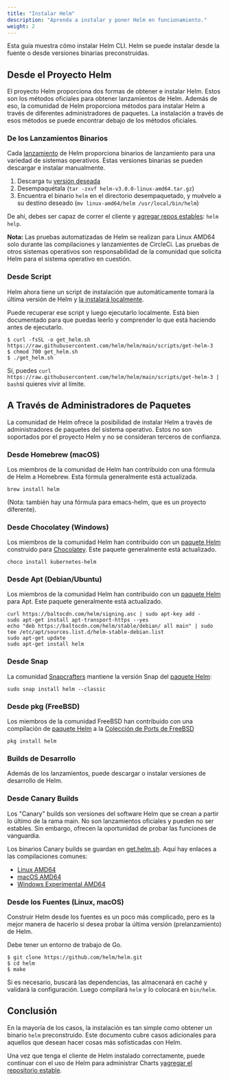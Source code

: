 ```yaml
---
title: "Instalar Helm"
description: "Aprenda a instalar y poner Helm en funcionamiento."
weight: 2
---
```


Esta guía muestra cómo instalar Helm CLI. Helm se puede instalar desde la fuente
o desde versiones binarias preconstruidas.

## Desde el Proyecto Helm

El proyecto Helm proporciona dos formas de obtener e instalar Helm. Estos son los
métodos oficiales para obtener lanzamientos de Helm. Además de eso, la comunidad
de Helm proporciona métodos para instalar Helm a través de diferentes administradores
de paquetes. La instalación a través de esos métodos se puede encontrar debajo
de los métodos oficiales.

### De los Lanzamientos Binarios

Cada [lanzamiento](https://github.com/helm/helm/releases) de Helm proporciona
binarios de lanzamiento para una variedad de sistemas operativos. Estas versiones
binarias se pueden descargar e instalar manualmente.

1. Descarga tu [versión deseada](https://github.com/helm/helm/releases)
2. Desempaquétala (`tar -zxvf helm-v3.0.0-linux-amd64.tar.gz`)
3. Encuentra el binario `helm` en el directorio desempaquetado, y muévelo a su
destino deseado (`mv linux-amd64/helm /usr/local/bin/helm`)

De ahí, debes ser capaz de correr el cliente y
[agregar repos estables](https://helm.sh/docs/intro/quickstart/#initialize-a-helm-chart-repository):
`helm help`.

**Nota:** Las pruebas automatizadas de Helm se realizan para Linux AMD64 solo durante
las compilaciones y lanzamientes de CircleCi. Las pruebas de otros sistemas operativos
son responsabilidad de la comunidad que solicita Helm para el sistema operativo
en cuestión.

### Desde Script

Helm ahora tiene un script de instalación que automáticamente tomará la última versión
de Helm y [la instalará localmente](https://raw.githubusercontent.com/helm/helm/main/scripts/get-helm-3).

Puede recuperar ese script y luego ejecutarlo localmente. Está bien documentado para
que puedas leerlo y comprender lo que está haciendo antes de ejecutarlo.

```console
$ curl -fsSL -o get_helm.sh https://raw.githubusercontent.com/helm/helm/main/scripts/get-helm-3
$ chmod 700 get_helm.sh
$ ./get_helm.sh
```

Sí, puedes `curl https://raw.githubusercontent.com/helm/helm/main/scripts/get-helm-3 | bash`si
quieres vivir al límite.

## A Través de Administradores de Paquetes

La comunidad de Helm ofrece la posibilidad de instalar Helm a través de administradores
de paquetes del sistema operativo. Estos no son soportados por el proyecto Helm y
no se consideran terceros de confianza.

### Desde Homebrew (macOS)

Los miembros de la comunidad de Helm han contribuido con una fórmula de Helm a Homebrew.
Esta fórmula generalmente está actualizada.

```console
brew install helm
```

(Nota: también hay una fórmula para emacs-helm, que es un proyecto diferente).

### Desde Chocolatey (Windows)

Los miembros de la comunidad Helm han contribuido con un
[paquete Helm](https://chocolatey.org/packages/kubernetes-helm) construido para
[Chocolatey](https://chocolatey.org/). Este paquete generalmente está actualizado.

```console
choco install kubernetes-helm
```

### Desde Apt (Debian/Ubuntu)

Los miembros de la comunidad Helm han contribuido con un
[paquete Helm](https://helm.baltorepo.com/stable/debian/) para Apt.
Este paquete generalmente está actualizado.

```console
curl https://baltocdn.com/helm/signing.asc | sudo apt-key add -
sudo apt-get install apt-transport-https --yes
echo "deb https://baltocdn.com/helm/stable/debian/ all main" | sudo tee /etc/apt/sources.list.d/helm-stable-debian.list
sudo apt-get update
sudo apt-get install helm
```

### Desde Snap

La comunidad [Snapcrafters](https://github.com/snapcrafters) mantiene la
versión Snap del [paquete Helm](https://snapcraft.io/helm):

```console
sudo snap install helm --classic
```

### Desde pkg (FreeBSD)

Los miembros de la comunidad FreeBSD han contribuido con una compilación de
[paquete Helm](https://www.freshports.org/sysutils/helm) a la
[Colección de Ports de FreeBSD](https://man.freebsd.org/ports)

```console
pkg install helm
```

### Builds de Desarrollo

Además de los lanzamientos, puede descargar o instalar versiones de desarrollo de
Helm.

### Desde Canary Builds

Los "Canary" builds son versiones del software Helm que se crean a partir lo último
de la rama main. No son lanzamientos oficiales y pueden no ser estables. Sin embargo,
ofrecen la oportunidad de probar las funciones de vanguardia.

Los binarios Canary builds se guardan en [get.helm.sh](https://get.helm.sh). Aquí
hay enlaces a las compilaciones comunes:

- [Linux AMD64](https://get.helm.sh/helm-canary-linux-amd64.tar.gz)
- [macOS AMD64](https://get.helm.sh/helm-canary-darwin-amd64.tar.gz)
- [Windows Experimental AMD64](https://get.helm.sh/helm-canary-windows-amd64.zip)

### Desde los Fuentes (Linux, macOS)

Construir Helm desde los fuentes es un poco más complicado, pero es la mejor
manera de hacerlo si desea probar la última versión (prelanzamiento) de Helm.

Debe tener un entorno de trabajo de Go.

```console
$ git clone https://github.com/helm/helm.git
$ cd helm
$ make
```

Si es necesario, buscará las dependencias, las almacenará en caché y validará
la configuración. Luego compilará `helm` y lo colocará en `bin/helm`.

## Conclusión

En la mayoría de los casos, la instalación es tan simple como obtener un binario
`helm` preconstruido. Este documento cubre casos adicionales para aquellos que
desean hacer cosas más sofisticadas con Helm.

Una vez que tenga el cliente de Helm instalado correctamente, puede continuar con
el uso de Helm para administrar Charts y[agregar el repositorio
estable](https://helm.sh/docs/intro/quickstart/#initialize-a-helm-chart-repository).
